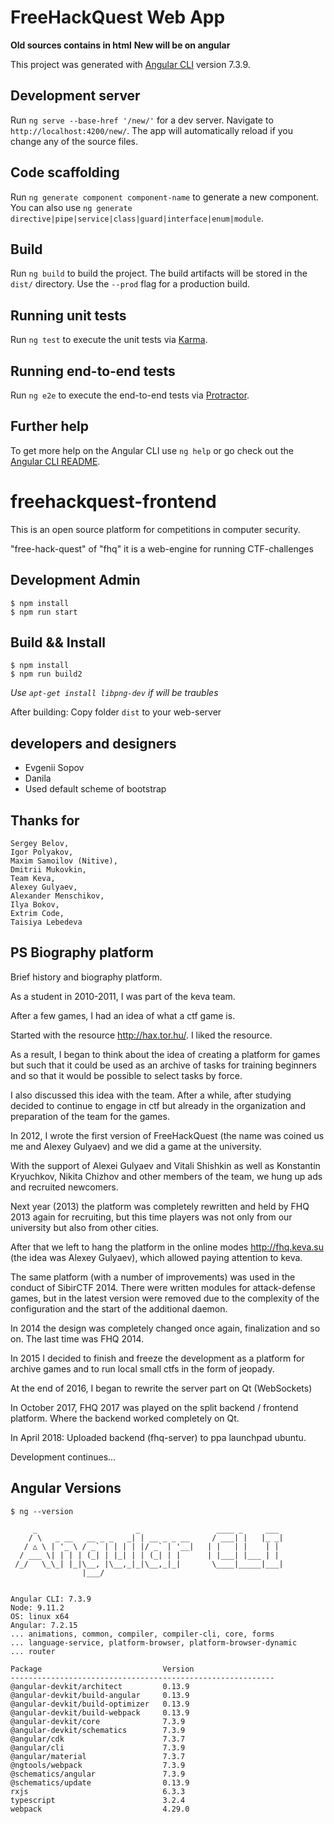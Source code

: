 # FreeHackQuest Web App

**Old sources contains in html**
**New will be on angular**

This project was generated with [Angular CLI](https://github.com/angular/angular-cli) version 7.3.9.

## Development server

Run `ng serve --base-href '/new/'` for a dev server. Navigate to `http://localhost:4200/new/`.
The app will automatically reload if you change any of the source files.

## Code scaffolding

Run `ng generate component component-name` to generate a new component. You can also use `ng generate directive|pipe|service|class|guard|interface|enum|module`.

## Build

Run `ng build` to build the project. The build artifacts will be stored in the `dist/` directory. Use the `--prod` flag for a production build.

## Running unit tests

Run `ng test` to execute the unit tests via [Karma](https://karma-runner.github.io).

## Running end-to-end tests

Run `ng e2e` to execute the end-to-end tests via [Protractor](http://www.protractortest.org/).

## Further help

To get more help on the Angular CLI use `ng help` or go check out the [Angular CLI README](https://github.com/angular/angular-cli/blob/master/README.md).


# freehackquest-frontend

This is an open source platform for competitions in computer security.

"free-hack-quest" of "fhq" it is a web-engine for running CTF-challenges

## Development Admin

```
$ npm install
$ npm run start
```

## Build && Install

```
$ npm install
$ npm run build2
```

*Use `apt-get install libpng-dev` if will be traubles*


After building: Copy folder `dist` to your web-server

## developers and designers

* Evgenii Sopov
* Danila
* Used default scheme of bootstrap

## Thanks for

	Sergey Belov,
	Igor Polyakov,
	Maxim Samoilov (Nitive),
	Dmitrii Mukovkin,
	Team Keva,
	Alexey Gulyaev,
	Alexander Menschikov,
	Ilya Bokov,
	Extrim Code,
	Taisiya Lebedeva

	
## PS Biography platform

Brief history and biography platform.

As a student in 2010-2011, I was part of the keva team.

After a few games, I had an idea of what a ctf game is.

Started with the resource http://hax.tor.hu/. I liked the resource.

As a result, I began to think about the idea of creating a platform for games but such that it could be used as an archive of tasks for training beginners and so that it would be possible to select tasks by force.

I also discussed this idea with the team. After a while, after studying decided to continue to engage in ctf but already in the organization and preparation of the team for the games.

In 2012, I wrote the first version of FreeHackQuest (the name was coined us me and Alexey Gulyaev) and we did a game at the university.

With the support of Alexei Gulyaev and Vitali Shishkin as well as Konstantin Kryuchkov, Nikita Chizhov and other members of the team, we hung up ads and recruited newcomers.

Next year (2013) the platform was completely rewritten and held by FHQ 2013 again for recruiting, but this time players was not only from our university but also from other cities.

After that we left to hang the platform in the online modes http://fhq.keva.su (the idea was Alexey Gulyaev), which allowed paying attention to keva.

The same platform (with a number of improvements) was used in the conduct of SibirCTF 2014. There were written modules for attack-defense games, but in the latest version were removed due to the complexity of the configuration and the start of the additional daemon.

In 2014 the design was completely changed once again, finalization and so on. The last time was FHQ 2014.

In 2015 I decided to finish and freeze the development as a platform for archive games and to run local small ctfs in the form of jeopady.

At the end of 2016, I began to rewrite the server part on Qt (WebSockets)

In October 2017, FHQ 2017 was played on the split backend / frontend platform. Where the backend worked completely on Qt.

In April 2018: Uploaded backend (fhq-server) to ppa launchpad ubuntu.

Development continues...

## Angular Versions

```
$ ng --version

     _                      _                 ____ _     ___
    / \   _ __   __ _ _   _| | __ _ _ __     / ___| |   |_ _|
   / △ \ | '_ \ / _` | | | | |/ _` | '__|   | |   | |    | |
  / ___ \| | | | (_| | |_| | | (_| | |      | |___| |___ | |
 /_/   \_\_| |_|\__, |\__,_|_|\__,_|_|       \____|_____|___|
                |___/
    

Angular CLI: 7.3.9
Node: 9.11.2
OS: linux x64
Angular: 7.2.15
... animations, common, compiler, compiler-cli, core, forms
... language-service, platform-browser, platform-browser-dynamic
... router

Package                           Version
-----------------------------------------------------------
@angular-devkit/architect         0.13.9
@angular-devkit/build-angular     0.13.9
@angular-devkit/build-optimizer   0.13.9
@angular-devkit/build-webpack     0.13.9
@angular-devkit/core              7.3.9
@angular-devkit/schematics        7.3.9
@angular/cdk                      7.3.7
@angular/cli                      7.3.9
@angular/material                 7.3.7
@ngtools/webpack                  7.3.9
@schematics/angular               7.3.9
@schematics/update                0.13.9
rxjs                              6.3.3
typescript                        3.2.4
webpack                           4.29.0
```


